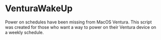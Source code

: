 # VenturaWakeUp
Power on schedules have been missing from MacOS Ventura. This script was created for those who want a way to power on their Ventura device on a weekly schedule.
